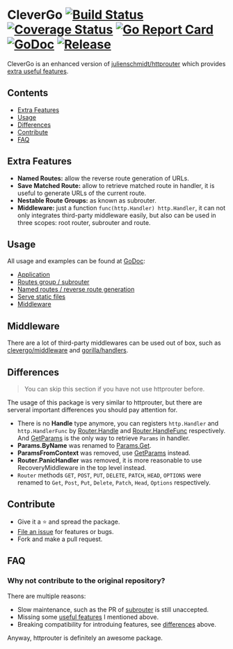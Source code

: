 # CleverGo [![Build Status](https://travis-ci.org/clevergo/clevergo.svg?branch=master)](https://travis-ci.org/clevergo/clevergo) [![Coverage Status](https://coveralls.io/repos/github/clevergo/clevergo/badge.svg?branch=master)](https://coveralls.io/github/clevergo/clevergo?branch=master) [![Go Report Card](https://goreportcard.com/badge/github.com/clevergo/clevergo)](https://goreportcard.com/report/github.com/clevergo/clevergo) [![GoDoc](https://godoc.org/github.com/clevergo/clevergo?status.svg)](http://godoc.org/github.com/clevergo/clevergo) [![Release](https://img.shields.io/github/release/clevergo/jsend.svg?style=flat-square)](https://github.com/clevergo/jsend/releases)

CleverGo is an enhanced version of [julienschmidt/httprouter](https://github.com/julienschmidt/httprouter) which provides 
[extra useful features](#extra-features).

## Contents

- [Extra Features](#extra-features)
- [Usage](#usage)
- [Differences](#difference)
- [Contribute](#contribute)
- [FAQ](#faq)

## Extra Features

- **Named Routes:** allow the reverse route generation of URLs.
- **Save Matched Route:** allow to retrieve matched route in handler, it is useful to generate URLs of the current route.
- **Nestable Route Groups:** as known as subrouter.
- **Middleware:** just a function `func(http.Handler) http.Handler`, it can not only integrates third-party middleware
    easily, but also can be used in three scopes: root router, subrouter and route.

## Usage

All usage and examples can be found at [GoDoc](http://godoc.org/github.com/clevergo/clevergo):

- [Application](https://godoc.org/github.com/clevergo/clevergo#example-Application)
- [Routes group / subrouter](https://godoc.org/github.com/clevergo/clevergo#example-RouteGroup)
- [Named routes / reverse route generation](https://godoc.org/github.com/clevergo/clevergo#example-Router-URL)
- [Serve static files](https://godoc.org/github.com/clevergo/clevergo#example-Router-ServeFiles)
- [Middleware](#middleware)

## Middleware

There are a lot of third-party middlewares can be used out of box, such as [clevergo/middleware](https://github.com/clevergo/middleware) and [gorilla/handlers](https://github.com/gorilla/handlers).

## Differences

> You can skip this section if you have not use httprouter before.

The usage of this package is very similar to httprouter, but there are serveral important differences you should pay attention for.

- There is no **Handle** type anymore, you can registers `http.Handler` and `http.HandlerFunc` by 
    [Router.Handle](https://godoc.org/github.com/clevergo/clevergo#Router.Handle) and 
    [Router.HandleFunc](https://godoc.org/github.com/clevergo/clevergo#Router.HandleFunc) respectively. And [GetParams](https://godoc.org/github.com/clevergo/clevergo#GetParams) is the only way to retrieve
    `Params` in handler.
- **Params.ByName** was renamed to [Params.Get](https://godoc.org/github.com/clevergo/clevergo#Params.Get).
- **ParamsFromContext** was removed, use [GetParams](https://godoc.org/github.com/clevergo/clevergo#GetParams) instead.
- **Router.PanicHandler** was removed, it is more reasonable to use RecoveryMiddleware in the top level instead.
- `Router` methods `GET`, `POST`, `PUT`, `DELETE`, `PATCH`, `HEAD`, `OPTIONS` were renamed to `Get`, `Post`,
    `Put`, `Delete`, `Patch`, `Head`, `Options` respectively.

## Contribute

- Give it a :star: and spread the package.
- [File an issue](https://github.com/clevergo/clevergo/issues/new) for features or bugs.
- Fork and make a pull request.

## FAQ

### Why not contribute to the original repository?

There are multiple reasons:

- Slow maintenance, such as the PR of [subrouter](https://github.com/julienschmidt/httprouter/pull/89) is still unaccepted.
- Missing some [useful features](#extra-features) I mentioned above.
- Breaking compatibility for introduing features, see [differences](#differences) above.

Anyway, httprouter is definitely an awesome package.
